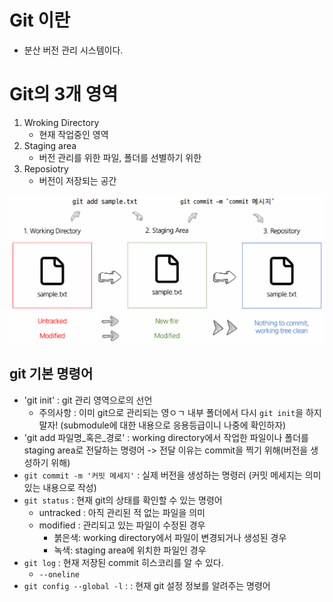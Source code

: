 # Git 이란
* 분산 버전 관리 시스템이다.

# Git의 3개 영역

1. Wroking Directory
    * 현재 작업중인 영역
2. Staging area
    * 버전 관리를 위한 파일, 폴더를 선별하기 위한 
3. Reposiotry
    * 버전이 저장되는 공간

![git_basic](./asset/git%20basic.png)

## git 기본 명령어

* 'git init' : git 관리 영역으로의 선언
    * 주의사항 : 이미 git으로 관리되는 영ㅇㄱ 내부 폴더에서 다시 `git init`을 하지 말자! (submodule에 대한 내용으로 응용등급이니 나중에 확인하자)
* 'git add 파일명_혹은_경로' : working directory에서 작업한 파일이나 폴더를 staging area로 전달하는 명령어
-> 전달 이유는 commit을 찍기 위해(버전을 생성하기 위해)
* `git commit -m '커밋 메세지'` : 실제 버전을 생성하는 명령러 (커밋 메세지는 의미있는 내용으로 작성)
* `git status` : 현재 git의 상태를 확인할 수 있는 명령어
    * untracked : 아직 관리된 적 없는 파일을 의미
    * modified : 관리되고 있는 파일이 수정된 경우
        * 붉은색: working directory에서 파일이 변경되거나 생성된 경우
        * 녹색: staging area에 위치한 파일인 경우
* `git log` : 현재 저장된 commit 히스코리를 알 수 있다.
    * `--oneline`
* `git config --global -l` : : 현재 git 설정 정보를 알려주는 명령어


